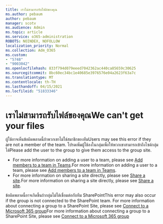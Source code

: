 ```yaml
---
title: เราไม่สามารถรับไฟล์ของคุณ
ms.author: pebaum
author: pebaum
manager: scotv
ms.audience: Admin
ms.topic: article
ms.service: o365-administration
ROBOTS: NOINDEX, NOFOLLOW
localization_priority: Normal
ms.collection: Adm_O365
ms.custom:
- "5748"
- "9003042"
ms.openlocfilehash: 833f794d079eeed7042362ac440ca85659c30625
ms.sourcegitcommit: 8bc60ec34bc1e40685e3976576e04a2623f63a7c
ms.translationtype: MT
ms.contentlocale: th-TH
ms.lasthandoff: 04/15/2021
ms.locfileid: "51833346"
---
```

# <a name="we-cant-get-your-files"></a><span data-ttu-id="ee76f-102">เราไม่สามารถรับไฟล์ของคุณ</span><span class="sxs-lookup"><span data-stu-id="ee76f-102">We can't get your files</span></span>

<span data-ttu-id="ee76f-103">ผู้ใช้อาจเห็นข้อผิดพลาดนี้ถ้าพวกเขาไม่ใช่สมาชิกของทีม</span><span class="sxs-lookup"><span data-stu-id="ee76f-103">Users may see this error if they are not a member of the team.</span></span> <span data-ttu-id="ee76f-104">โปรดเพิ่มผู้ใช้ลงในกลุ่มเพื่อให้พวกเขาสามารถเข้าถึงไซต์กลุ่มได้</span><span class="sxs-lookup"><span data-stu-id="ee76f-104">Please add the user to the group to give them access to the group site.</span></span>

- <span data-ttu-id="ee76f-105">For more information on adding a user to a team, please see [Add members to a team in Teams](https://support.office.com/article/add-people-to-a-team-aff2249d-b456-4bc3-81e7-52327b6b38e9).</span><span class="sxs-lookup"><span data-stu-id="ee76f-105">For more information on adding a user to a team, please see [Add members to a team in Teams](https://support.office.com/article/add-people-to-a-team-aff2249d-b456-4bc3-81e7-52327b6b38e9).</span></span>
- <span data-ttu-id="ee76f-106">For more information on sharing a site directly, please see [Share a site](https://support.office.com/article/Share-a-site-958771A8-D041-4EB8-B51C-AFEA2EAE3658).</span><span class="sxs-lookup"><span data-stu-id="ee76f-106">For more information on sharing a site directly, please see [Share a site](https://support.office.com/article/Share-a-site-958771A8-D041-4EB8-B51C-AFEA2EAE3658).</span></span>

<span data-ttu-id="ee76f-107">ข้อผิดพลาดนี้อาจเกิดขึ้นถ้ากลุ่มไม่ได้เชื่อมต่อกับทีม SharePoint</span><span class="sxs-lookup"><span data-stu-id="ee76f-107">This error may also occur if the group is not connected to the SharePoint team.</span></span> <span data-ttu-id="ee76f-108">For more information about connecting a group to a SharePoint Site, please see [Connect to a Microsoft 365 group](https://docs.microsoft.com/sharepoint/dev/transform/modernize-connect-to-office365-group)</span><span class="sxs-lookup"><span data-stu-id="ee76f-108">For more information about connecting a group to a SharePoint Site, please see [Connect to a Microsoft 365 group](https://docs.microsoft.com/sharepoint/dev/transform/modernize-connect-to-office365-group)</span></span>